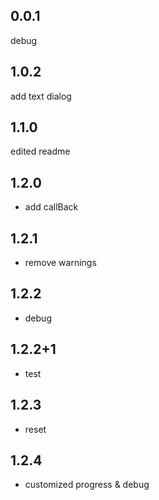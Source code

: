 ## 0.0.1
debug

## 1.0.2
add text dialog

## 1.1.0
edited readme

## 1.2.0
* add callBack
## 1.2.1
* remove warnings
## 1.2.2
* debug
## 1.2.2+1
* test
## 1.2.3
* reset
## 1.2.4
* customized progress & debug